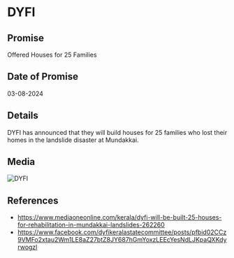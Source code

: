 # DYFI

## Promise

Offered Houses for 25 Families

## Date of Promise

03-08-2024

## Details

DYFI has announced that they will build houses for 25 families who lost their homes in the landslide disaster at Mundakkai.

## Media

![DYFI](https://web.archive.org/web/20240809080205if_/https://scontent.fcok4-1.fna.fbcdn.net/v/t39.30808-6/453746486_18120486505374500_4907312675752679755_n.jpg?stp=dst-jpg&_nc_cat=111&ccb=1-7&_nc_sid=127cfc&_nc_ohc=0ILWtOWJdQMQ7kNvgF4MaP7&_nc_ht=scontent.fcok4-1.fna&cb_e2o_trans=q&oh=00_AYBxdNOU4D4BMZw6NmifpSsgT5jgx0kZCOyAiPM8eSMbYA&oe=66BBAC2B)

## References

- https://www.mediaoneonline.com/kerala/dyfi-will-be-built-25-houses-for-rehabilitation-in-mundakkai-landslides-262260
- https://www.facebook.com/dyfikeralastatecommittee/posts/pfbid02CCz9VMFo2xtau2Wm1LE8aZ27btZ8JY687hGmYoxzLEEcYesNdLJKpaQXKdyrwogzl
